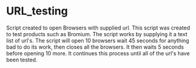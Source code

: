 # URL_testing
Script created to open Browsers with supplied url. This script was created to test
products such as Bromium.
The script works by supplying it a text list of url's. The script will open 10 browsers wait 45 seconds for anything bad to do its 
work, then closes all the browsers.
It then waits 5 seconds before opening 10 more. It continues this process until all of the url's have been tested.

